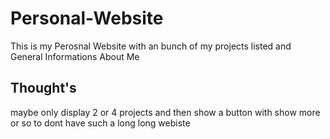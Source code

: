 # Personal-Website
This is my Perosnal Website with an bunch of my projects listed and General Informations About Me

## Thought's
maybe only display 2 or 4 projects and then show a button with show more or so to dont have such a long long webiste